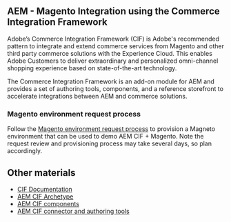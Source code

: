 ## AEM - Magento Integration using the Commerce Integration Framework

Adobe’s Commerce Integration Framework (CIF) is Adobe's recommended pattern to integrate and extend commerce services from Magento and other third party commerce solutions with the Experience Cloud. This enables Adobe Customers to deliver extraordinary and personalized omni-channel shopping experience based on state-of-the-art technology.

The Commerce Integration Framework is an add-on module for AEM and provides a set of authoring tools, components, and a reference storefront to accelerate integrations between AEM and commerce solutions.

### Magento environment request process

Follow the [Magento environment request process](/apps/demo-utils/resources/cif-magento/Adobe%20Magento%20environment%20provisioning%20request%20process.pdf) to provision a Magneto environment that can be used to demo AEM CIF + Magento. Note the request review and provisioning process may take several days, so plan accordingly.

<!-- QUICKSTART_INSTRUCTIONS -->

<!-- CLOUD-SERVICE_INSTRUCTIONS -->

<!-- 65_INSTRUCTIONS -->

## Other materials

- [CIF Documentation](https://www.adobe.io/apis/experiencecloud/commerce-integration-framework/integrations.html#!AdobeDocs/commerce-cif-documentation/master/integrations/01-CIF.md)
- [AEM CIF Archetype](https://github.com/adobe/aem-cif-project-archetype)
- [AEM CIF components](https://github.com/adobe/aem-core-cif-components)
- [AEM CIF connector and authoring tools](https://github.com/adobe/commerce-cif-connector)